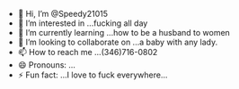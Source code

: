 - 👋 Hi, I’m @Speedy21015
- 👀 I’m interested in ...fucking all day
- 🌱 I’m currently learning ...how to be a husband to women
- 💞️ I’m looking to collaborate on ...a baby with any lady.
- 📫 How to reach me ...(346)716-0802
- 😄 Pronouns: ...
- ⚡ Fun fact: ...I love to fuck everywhere...

<!---
Speedy21015/Speedy21015 is a ✨ special ✨ repository because its `README.md` (this file) appears on your GitHub profile.
You can click the Preview link to take a look at your changes.
--->
